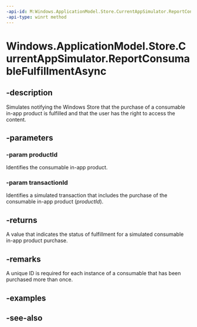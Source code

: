 ----api-id: M:Windows.ApplicationModel.Store.CurrentAppSimulator.ReportConsumableFulfillmentAsync(System.String,System.Guid)
-api-type: winrt method
---<!-- Method syntaxpublic Windows.Foundation.IAsyncOperation<Windows.ApplicationModel.Store.FulfillmentResult> ReportConsumableFulfillmentAsync(System.String productId, System.Guid transactionId)--># Windows.ApplicationModel.Store.CurrentAppSimulator.ReportConsumableFulfillmentAsync## -descriptionSimulates notifying the Windows Store that the purchase of a consumable in-app product is fulfilled and that the user has the right to access the content.## -parameters### -param productIdIdentifies the consumable in-app product.### -param transactionIdIdentifies a simulated transaction that includes the purchase of the consumable in-app product (*productId*).## -returnsA value that indicates the status of fulfillment for a simulated consumable in-app product purchase.## -remarksA unique ID is required for each instance of a consumable that has been purchased more than once.## -examples## -see-also